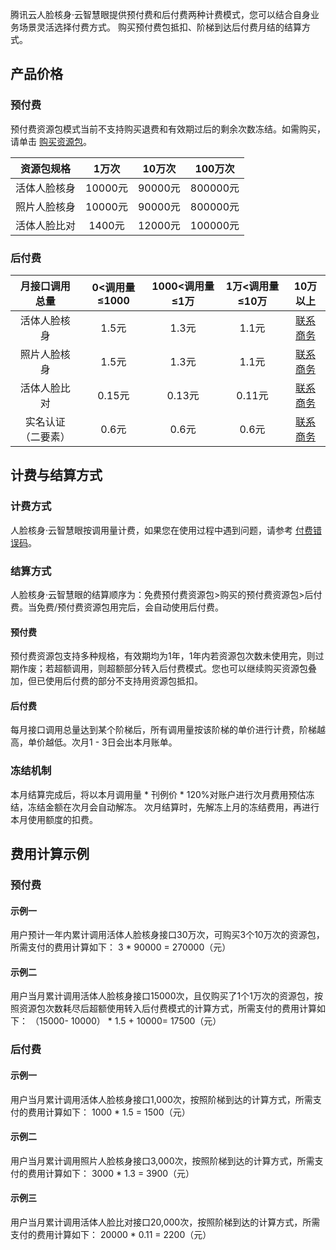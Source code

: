 腾讯云人脸核身·云智慧眼提供预付费和后付费两种计费模式，您可以结合自身业务场景灵活选择付费方式。
购买预付费包抵扣、阶梯到达后付费月结的结算方式。

## 产品价格
### 预付费
预付费资源包模式当前不支持购买退费和有效期过后的剩余次数冻结。如需购买，请单击 [购买资源包](https://console.cloud.tencent.com/ai/source/huiyan)。

|  资源包规格  |  1万次  | 10万次  | 100万次  |
| :----------: | :-----: | :-----: | :------: |
| 活体人脸核身 | 10000元 | 90000元 | 800000元 |
| 照片人脸核身 | 10000元 | 90000元 | 800000元 |
| 活体人脸比对 | 1400元  | 12000元 | 100000元 |

### 后付费

| 月接口调用总量 | 0<调用量≤1000 | 1000<调用量≤1万 | 1万<调用量≤10万 |                      10万以上                       |
| :------------: | :-----------: | :-------------: | :-------------: | :-------------------------------------------------: |
|  活体人脸核身  |     1.5元     |      1.3元      |      1.1元      | [联系商务](https://cloud.tencent.com/about/connect) |
|  照片人脸核身  |     1.5元     |      1.3元      |      1.1元      | [联系商务](https://cloud.tencent.com/about/connect) |
|  活体人脸比对  |    0.15元     |     0.13元      |     0.11元      | [联系商务](https://cloud.tencent.com/about/connect) |
|  实名认证（二要素）  |    0.6元     |   0.6元     |  0.6元          | [联系商务](https://cloud.tencent.com/about/connect) |

## 计费与结算方式
### 计费方式
人脸核身·云智慧眼按调用量计费，如果您在使用过程中遇到问题，请参考 [付费错误码](https://cloud.tencent.com/document/product/1007/31082)。

### 结算方式
人脸核身·云智慧眼的结算顺序为：免费预付费资源包>购买的预付费资源包>后付费。当免费/预付费资源包用完后，会自动使用后付费。

#### 预付费
预付费资源包支持多种规格，有效期均为1年，1年内若资源包次数未使用完，则过期作废；若超额调用，则超额部分转入后付费模式。您也可以继续购买资源包叠加，但已使用后付费的部分不支持用资源包抵扣。

#### 后付费
每月接口调用总量达到某个阶梯后，所有调用量按该阶梯的单价进行计费，阶梯越高，单价越低。次月1 - 3日会出本月账单。

### 冻结机制
本月结算完成后，将以本月调用量 \* 刊例价 \* 120%对账户进行次月费用预估冻结，冻结金额在次月会自动解冻。
次月结算时，先解冻上月的冻结费用，再进行本月使用额度的扣费。

## 费用计算示例
### 预付费
#### 示例一
用户预计一年内累计调用活体人脸核身接口30万次，可购买3个10万次的资源包，所需支付的费用计算如下： 
3 * 90000 = 270000（元）

#### 示例二
用户当月累计调用活体人脸核身接口15000次，且仅购买了1个1万次的资源包，按照资源包次数耗尽后超额使用转入后付费模式的计算方式，所需支付的费用计算如下： 
（15000- 10000） * 1.5 + 10000= 17500（元）


### 后付费
#### 示例一
用户当月累计调用活体人脸核身接口1,000次，按照阶梯到达的计算方式，所需支付的费用计算如下：
1000 * 1.5 = 1500（元）

#### 示例二
用户当月累计调用照片人脸核身接口3,000次，按照阶梯到达的计算方式，所需支付的费用计算如下：
3000 * 1.3 = 3900（元）

#### 示例三
用户当月累计调用活体人脸比对接口20,000次，按照阶梯到达的计算方式，所需支付的费用计算如下：
20000 * 0.11 = 2200（元）
